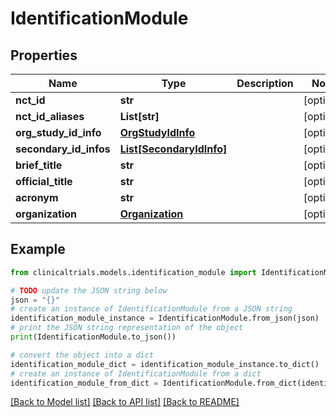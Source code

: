 # IdentificationModule


## Properties

Name | Type | Description | Notes
------------ | ------------- | ------------- | -------------
**nct_id** | **str** |  | [optional] 
**nct_id_aliases** | **List[str]** |  | [optional] 
**org_study_id_info** | [**OrgStudyIdInfo**](OrgStudyIdInfo.md) |  | [optional] 
**secondary_id_infos** | [**List[SecondaryIdInfo]**](SecondaryIdInfo.md) |  | [optional] 
**brief_title** | **str** |  | [optional] 
**official_title** | **str** |  | [optional] 
**acronym** | **str** |  | [optional] 
**organization** | [**Organization**](Organization.md) |  | [optional] 

## Example

```python
from clinicaltrials.models.identification_module import IdentificationModule

# TODO update the JSON string below
json = "{}"
# create an instance of IdentificationModule from a JSON string
identification_module_instance = IdentificationModule.from_json(json)
# print the JSON string representation of the object
print(IdentificationModule.to_json())

# convert the object into a dict
identification_module_dict = identification_module_instance.to_dict()
# create an instance of IdentificationModule from a dict
identification_module_from_dict = IdentificationModule.from_dict(identification_module_dict)
```
[[Back to Model list]](../README.md#documentation-for-models) [[Back to API list]](../README.md#documentation-for-api-endpoints) [[Back to README]](../README.md)


